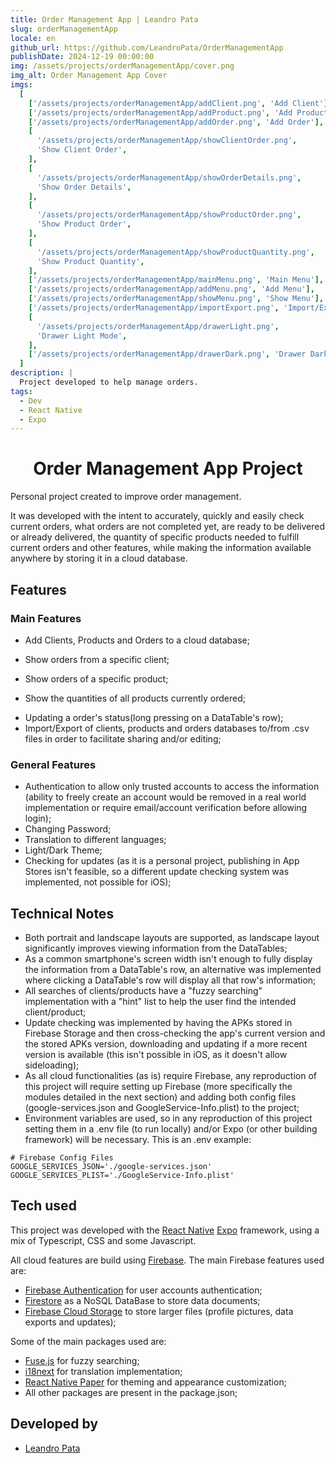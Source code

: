 ```yaml
---
title: Order Management App | Leandro Pata
slug: orderManagementApp
locale: en
github_url: https://github.com/LeandroPata/OrderManagementApp
publishDate: 2024-12-19 00:00:00
img: /assets/projects/orderManagementApp/cover.png
img_alt: Order Management App Cover
imgs:
  [
    ['/assets/projects/orderManagementApp/addClient.png', 'Add Client'],
    ['/assets/projects/orderManagementApp/addProduct.png', 'Add Product'],
    ['/assets/projects/orderManagementApp/addOrder.png', 'Add Order'],
    [
      '/assets/projects/orderManagementApp/showClientOrder.png',
      'Show Client Order',
    ],
    [
      '/assets/projects/orderManagementApp/showOrderDetails.png',
      'Show Order Details',
    ],
    [
      '/assets/projects/orderManagementApp/showProductOrder.png',
      'Show Product Order',
    ],
    [
      '/assets/projects/orderManagementApp/showProductQuantity.png',
      'Show Product Quantity',
    ],
    ['/assets/projects/orderManagementApp/mainMenu.png', 'Main Menu'],
    ['/assets/projects/orderManagementApp/addMenu.png', 'Add Menu'],
    ['/assets/projects/orderManagementApp/showMenu.png', 'Show Menu'],
    ['/assets/projects/orderManagementApp/importExport.png', 'Import/Export'],
    [
      '/assets/projects/orderManagementApp/drawerLight.png',
      'Drawer Light Mode',
    ],
    ['/assets/projects/orderManagementApp/drawerDark.png', 'Drawer Dark Mode'],
  ]
description: |
  Project developed to help manage orders.
tags:
  - Dev
  - React Native
  - Expo
---
```


<h1 style='text-align: center;'>Order Management App Project</h1>

Personal project created to improve order management.

It was developed with the intent to accurately, quickly and easily check current orders, what orders are not completed yet, are ready to be delivered or already delivered, the quantity of specific products needed to fulfill current orders and other features, while making the information available anywhere by storing it in a cloud database.

## Features

### Main Features

- Add Clients, Products and Orders to a cloud database;

<!-- <p align='middle'>
  <img align='top' src='/src/assets/projects/orderManagementApp/addClient.png' alt = 'AddClient' width=190>
  <img align='top' src='/src/assets/projects/orderManagementApp/addProduct.png' alt = 'AddProduct' width=190>
  <img align='top' src='/src/assets/projects/orderManagementApp/addOrder.png' alt = 'AddOrder' width=190>
</p> -->

- Show orders from a specific client;

<!-- <p align='middle'>
  <img align='top' src='/src/assets/projects/orderManagementApp/showClientOrder.png' alt = 'ShowClientOrder' width=190>
  <img align='top' src='/src/assets/projects/orderManagementApp/showOrderDetails.png' alt = 'ShowOrderDetails' width=190>
</p> -->

- Show orders of a specific product;

<!-- <p align='middle'>
  <img align='top' src='/src/assets/projects/orderManagementApp/showProductOrder.png' alt = 'ShowProductOrder' width=190>
  <img align='top' src='/src/assets/projects/orderManagementApp/showProductOrderLandscape.png' alt = 'ShowProductOrderLandscape' height=350>
</p> -->

- Show the quantities of all products currently ordered;

<!-- <p align='middle'>
  <img align='top' src='/src/assets/projects/orderManagementApp/showProductQuantity.png' alt = 'ShowProductQuantity' width=190>
</p> -->

- Updating a order's status(long pressing on a DataTable's row);
- Import/Export of clients, products and orders databases to/from .csv files in order to facilitate sharing and/or editing;

<!-- <p align='middle'>
  <img align='top' src='/src/assets/projects/orderManagementApp/mainMenu.png' alt = 'MainMenu' width=190>
  <img align='top' src='/src/assets/projects/orderManagementApp/addMenu.png' alt = 'AddMenu' width=190>
  <img align='top' src='/src/assets/projects/orderManagementApp/showMenu.png' alt = 'ShowMenu' width=190>
  <img align='top' src='/src/assets/projects/orderManagementApp/importExport.png' alt = 'ImportExportMenu' width=190>
</p>-->

### General Features

- Authentication to allow only trusted accounts to access the information (ability to freely create an account would be removed in a real world implementation or require email/account verification before allowing login);
- Changing Password;
- Translation to different languages;
- Light/Dark Theme;
- Checking for updates (as it is a personal project, publishing in App Stores isn't feasible, so a different update checking system was implemented, not possible for iOS);

<!-- <p align='middle'>
  <img align='top' src='/src/assets/projects/orderManagementApp/drawerLight.png' alt = 'DrawerLight' width=190>
  <img align='top' src='/src/assets/projects/orderManagementApp/drawerDark.png' alt = 'DrawerDark' width=190>
</p> -->

## Technical Notes

- Both portrait and landscape layouts are supported, as landscape layout significantly improves viewing information from the DataTables;
- As a common smartphone's screen width isn't enough to fully display the information from a DataTable's row, an alternative was implemented where clicking a DataTable's row will display all that row's information;
- All searches of clients/products have a "fuzzy searching" implementation with a "hint" list to help the user find the intended client/product;
- Update checking was implemented by having the APKs stored in Firebase Storage and then cross-checking the app's current version and the stored APKs version, downloading and updating if a more recent version is available (this isn't possible in iOS, as it doesn't allow sideloading);
- As all cloud functionalities (as is) require Firebase, any reproduction of this project will require setting up Firebase (more specifically the modules detailed in the next section) and adding both config files (google-services.json and GoogleService-Info.plist) to the project;
- Environment variables are used, so in any reproduction of this project setting them in a .env file (to run locally) and/or Expo (or other building framework) will be necessary. This is an .env example:

```
# Firebase Config Files
GOOGLE_SERVICES_JSON='./google-services.json'
GOOGLE_SERVICES_PLIST='./GoogleService-Info.plist'
```

## Tech used

This project was developed with the <a href="https://reactnative.dev/" target=_blank>React Native</a> <a href="https://expo.dev/" target=_blank>Expo</a> framework, using a mix of Typescript, CSS and some Javascript.

All cloud features are build using <a href="https://firebase.google.com/" target=_blank>Firebase</a>. The main Firebase features used are:

- <a href="https://firebase.google.com/products/auth" target=_blank>Firebase Authentication</a> for user accounts authentication;
- <a href="https://firebase.google.com/products/firestore" target=_blank>Firestore</a> as a NoSQL DataBase to store data documents;
- <a href="https://firebase.google.com/products/storage" target=_blank>Firebase Cloud Storage</a> to store larger files (profile pictures, data exports and updates);

Some of the main packages used are:

- <a href="https://www.fusejs.io/" target=_blank>Fuse.js</a> for fuzzy searching;
- <a href="https://www.i18next.com/" target=_blank>i18next</a> for translation implementation;
- <a href="https://reactnativepaper.com/" target=_blank>React Native Paper</a> for theming and appearance customization;
- All other packages are present in the package.json;

## Developed by

- [Leandro Pata](/about/)
